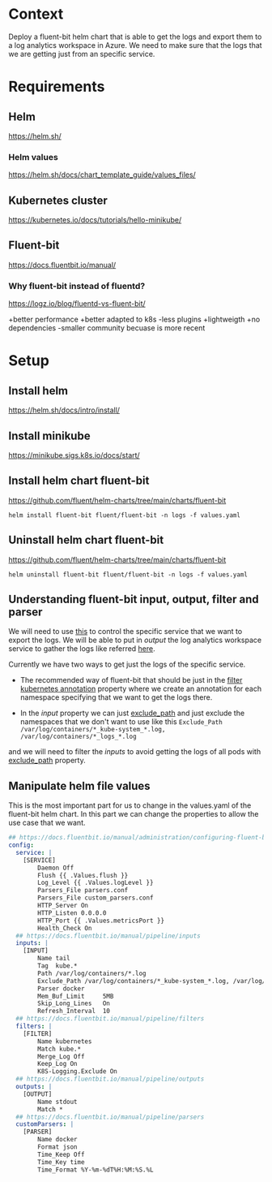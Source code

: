 # Context

Deploy a fluent-bit helm chart that is able to get the logs and export them to a log analytics workspace in Azure. We need to make sure that the logs that we are getting just from an specific service.

# Requirements

## Helm

https://helm.sh/

### Helm values

https://helm.sh/docs/chart_template_guide/values_files/

## Kubernetes cluster

https://kubernetes.io/docs/tutorials/hello-minikube/

## Fluent-bit

https://docs.fluentbit.io/manual/

### Why fluent-bit instead of fluentd?

https://logz.io/blog/fluentd-vs-fluent-bit/

+better performance
+better adapted to k8s
-less plugins
+lightweigth
+no dependencies
-smaller community becuase is more recent

# Setup

## Install helm

https://helm.sh/docs/intro/install/

## Install minikube

https://minikube.sigs.k8s.io/docs/start/

## Install helm chart fluent-bit

https://github.com/fluent/helm-charts/tree/main/charts/fluent-bit

`helm install fluent-bit fluent/fluent-bit -n logs -f values.yaml`

## Uninstall helm chart fluent-bit

https://github.com/fluent/helm-charts/tree/main/charts/fluent-bit

`helm uninstall fluent-bit fluent/fluent-bit -n logs -f values.yaml`

## Understanding fluent-bit input, output, filter and parser

We will need to use [this](https://docs.fluentbit.io/manual/pipeline/inputs) to control the specific service that we want to export the logs. We will be able to put in *output* the log analytics workspace service to gather the logs like referred [here](https://docs.fluentbit.io/manual/pipeline/outputs/azure).

Currently we have two ways to get just the logs of the specific service.

* The recommended way of fluent-bit that should be just in the [filter kubernetes annotation](https://docs.fluentbit.io/manual/pipeline/filters/kubernetes#kubernetes-annotations) property where we create an annotation for each namespace specifying that we want to get the logs there.

* In the *input* property we can just [exclude_path](https://docs.fluentbit.io/manual/pipeline/inputs/tail) and just exclude the namespaces that we don't want to use like this `Exclude_Path /var/log/containers/*_kube-system_*.log, /var/log/containers/*_logs_*.log`

 and we will need to filter the *inputs* to avoid getting the logs of all pods with [exclude_path](https://docs.fluentbit.io/manual/pipeline/inputs/tail) property.

## Manipulate helm file values

This is the most important part for us to change in the values.yaml of the fluent-bit helm chart. In this part we can change the properties to allow the use case that we want.

```yaml
## https://docs.fluentbit.io/manual/administration/configuring-fluent-bit/configuration-file
config:
  service: |
    [SERVICE]
        Daemon Off
        Flush {{ .Values.flush }}
        Log_Level {{ .Values.logLevel }}
        Parsers_File parsers.conf
        Parsers_File custom_parsers.conf
        HTTP_Server On
        HTTP_Listen 0.0.0.0
        HTTP_Port {{ .Values.metricsPort }}
        Health_Check On
  ## https://docs.fluentbit.io/manual/pipeline/inputs
  inputs: |
    [INPUT]
        Name tail
        Tag  kube.*
        Path /var/log/containers/*.log
        Exclude_Path /var/log/containers/*_kube-system_*.log, /var/log/containers/*_logs_*.log
        Parser docker
        Mem_Buf_Limit     5MB
        Skip_Long_Lines   On
        Refresh_Interval  10
  ## https://docs.fluentbit.io/manual/pipeline/filters
  filters: |
    [FILTER]
        Name kubernetes
        Match kube.*
        Merge_Log Off
        Keep_Log On
        K8S-Logging.Exclude On
  ## https://docs.fluentbit.io/manual/pipeline/outputs
  outputs: |
    [OUTPUT]
        Name stdout
        Match *
  ## https://docs.fluentbit.io/manual/pipeline/parsers
  customParsers: |
    [PARSER]
        Name docker
        Format json
        Time_Keep Off
        Time_Key time
        Time_Format %Y-%m-%dT%H:%M:%S.%L
```


